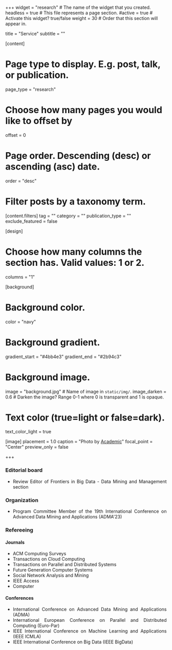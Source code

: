 +++
widget = "research"  # The name of the widget that you created.
headless = true  # This file represents a page section.
#active = true  # Activate this widget? true/false
weight = 30 # Order that this section will appear in.

title = "Service"
subtitle = ""


[content]
  # Page type to display. E.g. post, talk, or publication.
  page_type = "research"
  
  
  # Choose how many pages you would like to offset by
  offset = 0

  # Page order. Descending (desc) or ascending (asc) date.
  order = "desc"

  # Filter posts by a taxonomy term.
  [content.filters]
    tag = ""
    category = ""
    publication_type = ""
    exclude_featured = false

[design]
  # Choose how many columns the section has. Valid values: 1 or 2.
  columns = "1"


[background]
  # Background color.
  color = "navy"
  
  # Background gradient.
  gradient_start = "#4bb4e3"
  gradient_end = "#2b94c3"
  
  # Background image.
  image = "background.jpg"  # Name of image in `static/img/`.
  image_darken = 0.6  # Darken the image? Range 0-1 where 0 is transparent and 1 is opaque.

  # Text color (true=light or false=dark).
  text_color_light = true

[image]
placement = 1.0
caption = "Photo by [Academic](https://sourcethemes.com/academic/)"
focal_point = "Center"
preview_only = false

+++
<div style="text-align: justify">
<h3><b>Editorial board</b></h3>
<ul>
<li>Review Editor of Frontiers in Big Data - Data Mining and Management section</li>
</ul>

<h3><b>Organization</b></h3>
<ul>
<li>Program Committee Member of the 19th International Conference on Advanced Data Mining and Applications (ADMA'23)</li>
</ul>

<h3><b>Refereeing</b></h3>
<h4>Journals</h4>
<ul>
<li>ACM Computing Surveys</li>
<li>Transactions on Cloud Computing</li>
<li>Transactions on Parallel and Distributed Systems</li>
<li>Future Generation Computer Systems</li>
<li>Social Network Analysis and Mining</li>
<li>IEEE Access</li>
<li>Computer</li>

</ul>
<h4>Conferences</h4>
<ul>
<li>International Conference on Advanced Data Mining and Applications (ADMA)</li>
<li>International European Conference on Parallel and Distributed Computing (Euro-Par)</li>
<li>IEEE International Conference on Machine Learning and Applications (IEEE ICMLA)</li>
<li>IEEE International Conference on Big Data (IEEE BigData)</li>
</ul>

</div>


